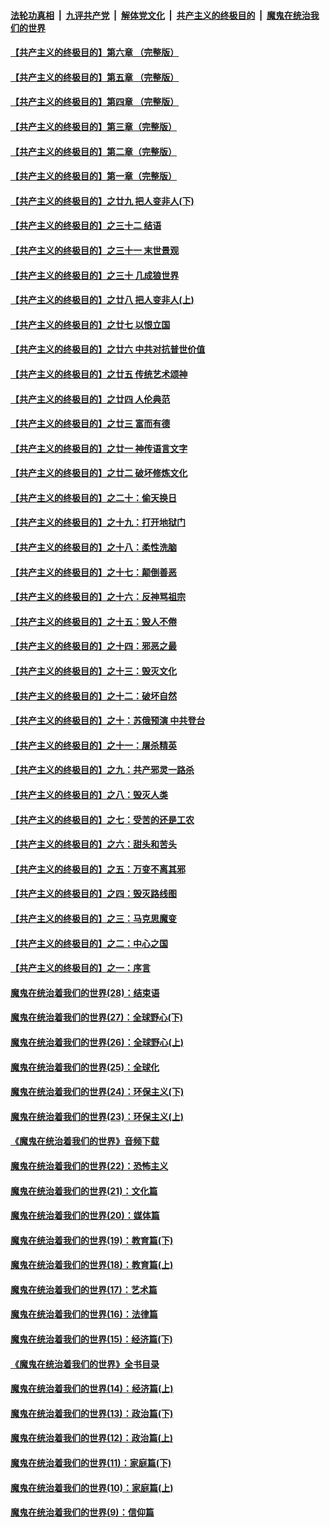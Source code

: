 ####  [法轮功真相](../../../../basic/blob/master/README.md?t=08272026) &nbsp;|&nbsp; [九评共产党](../../../../9ping.md/blob/master/README.md?t=08272026) &nbsp;|&nbsp; [解体党文化](../../../../jtdwh.md/blob/master/README.md?t=08272026)  &nbsp;|&nbsp; [共产主义的终极目的](../../../../gczydzjmd.md/blob/master/README.md?t=08272026) &nbsp;|&nbsp; [魔鬼在统治我们的世界](../../../../mgztzwmdsj.md/blob/master/README.md?t=08272026) 

#### [【共产主义的终极目的】第六章 （完整版）](../pages/nsc422/n11428913.md?t=08272026) 

#### [【共产主义的终极目的】第五章 （完整版）](../pages/nsc422/n11428912.md?t=08272026) 

#### [【共产主义的终极目的】第四章 （完整版）](../pages/nsc422/n11428907.md?t=08272026) 

#### [【共产主义的终极目的】第三章（完整版）](../pages/nsc422/n11428848.md?t=08272026) 

#### [【共产主义的终极目的】第二章（完整版）](../pages/nsc422/n11428831.md?t=08272026) 

#### [【共产主义的终极目的】第一章（完整版）](../pages/nsc422/n11417651.md?t=08272026) 

#### [【共产主义的终极目的】之廿九 把人变非人(下)](../pages/nsc422/n11344140.md?t=08272026) 

#### [【共产主义的终极目的】之三十二 结语](../pages/nsc422/n11360535.md?t=08272026) 

#### [【共产主义的终极目的】之三十一 末世景观](../pages/nsc422/n11351129.md?t=08272026) 

#### [【共产主义的终极目的】之三十 几成狼世界](../pages/nsc422/n11348280.md?t=08272026) 

#### [【共产主义的终极目的】之廿八 把人变非人(上)](../pages/nsc422/n11340492.md?t=08272026) 

#### [【共产主义的终极目的】之廿七 以恨立国](../pages/nsc422/n11336944.md?t=08272026) 

#### [【共产主义的终极目的】之廿六 中共对抗普世价值](../pages/nsc422/n11324785.md?t=08272026) 

#### [【共产主义的终极目的】之廿五 传统艺术颂神](../pages/nsc422/n11296396.md?t=08272026) 

#### [【共产主义的终极目的】之廿四 人伦典范](../pages/nsc422/n11296397.md?t=08272026) 

#### [【共产主义的终极目的】之廿三 富而有德](../pages/nsc422/n11283598.md?t=08272026) 

#### [【共产主义的终极目的】之廿一 神传语言文字](../pages/nsc422/n11263265.md?t=08272026) 

#### [【共产主义的终极目的】之廿二 破坏修炼文化](../pages/nsc422/n11245728.md?t=08272026) 

#### [【共产主义的终极目的】之二十：偷天换日](../pages/nsc422/n11238846.md?t=08272026) 

#### [【共产主义的终极目的】之十九：打开地狱门](../pages/nsc422/n11206376.md?t=08272026) 

#### [【共产主义的终极目的】之十八：柔性洗脑](../pages/nsc422/n11199994.md?t=08272026) 

#### [【共产主义的终极目的】之十七：颠倒善恶](../pages/nsc422/n11179782.md?t=08272026) 

#### [【共产主义的终极目的】之十六：反神骂祖宗](../pages/nsc422/n11166798.md?t=08272026) 

#### [【共产主义的终极目的】之十五：毁人不倦](../pages/nsc422/n11166792.md?t=08272026) 

#### [【共产主义的终极目的】之十四：邪恶之最](../pages/nsc422/n11150249.md?t=08272026) 

#### [【共产主义的终极目的】之十三：毁灭文化](../pages/nsc422/n11135227.md?t=08272026) 

#### [【共产主义的终极目的】之十二：破坏自然](../pages/nsc422/n11135214.md?t=08272026) 

#### [【共产主义的终极目的】之十：苏俄预演 中共登台](../pages/nsc422/n11118424.md?t=08272026) 

#### [【共产主义的终极目的】之十一：屠杀精英](../pages/nsc422/n11118442.md?t=08272026) 

#### [【共产主义的终极目的】之九：共产邪灵一路杀](../pages/nsc422/n11114139.md?t=08272026) 

#### [【共产主义的终极目的】之八：毁灭人类](../pages/nsc422/n11108503.md?t=08272026) 

#### [【共产主义的终极目的】之七：受苦的还是工农](../pages/nsc422/n11101809.md?t=08272026) 

#### [【共产主义的终极目的】之六：甜头和苦头](../pages/nsc422/n11096971.md?t=08272026) 

#### [【共产主义的终极目的】之五：万变不离其邪](../pages/nsc422/n11091285.md?t=08272026) 

#### [【共产主义的终极目的】之四：毁灭路线图](../pages/nsc422/n11086284.md?t=08272026) 

#### [【共产主义的终极目的】之三：马克思魔变](../pages/nsc422/n11061941.md?t=08272026) 

#### [【共产主义的终极目的】之二：中心之国](../pages/nsc422/n11047728.md?t=08272026) 

#### [【共产主义的终极目的】之一：序言](../pages/nsc422/n11086077.md?t=08272026) 

#### [魔鬼在统治着我们的世界(28)：结束语](../pages/nsc422/n10936246.md?t=08272026) 

#### [魔鬼在统治着我们的世界(27)：全球野心(下)](../pages/nsc422/n10928319.md?t=08272026) 

#### [魔鬼在统治着我们的世界(26)：全球野心(上)](../pages/nsc422/n10900318.md?t=08272026) 

#### [魔鬼在统治着我们的世界(25)：全球化](../pages/nsc422/n10788205.md?t=08272026) 

#### [魔鬼在统治着我们的世界(24)：环保主义(下)](../pages/nsc422/n10695307.md?t=08272026) 

#### [魔鬼在统治着我们的世界(23)：环保主义(上)](../pages/nsc422/n10688613.md?t=08272026) 

#### [《魔鬼在统治着我们的世界》音频下载](../pages/nsc422/n10635553.md?t=08272026) 

#### [魔鬼在统治着我们的世界(22)：恐怖主义](../pages/nsc422/n10614727.md?t=08272026) 

#### [魔鬼在统治着我们的世界(21)：文化篇](../pages/nsc422/n10597706.md?t=08272026) 

#### [魔鬼在统治着我们的世界(20)：媒体篇](../pages/nsc422/n10586579.md?t=08272026) 

#### [魔鬼在统治着我们的世界(19)：教育篇(下)](../pages/nsc422/n10564808.md?t=08272026) 

#### [魔鬼在统治着我们的世界(18)：教育篇(上)](../pages/nsc422/n10526970.md?t=08272026) 

#### [魔鬼在统治着我们的世界(17)：艺术篇](../pages/nsc422/n10499093.md?t=08272026) 

#### [魔鬼在统治着我们的世界(16)：法律篇](../pages/nsc422/n10485969.md?t=08272026) 

#### [魔鬼在统治着我们的世界(15)：经济篇(下)](../pages/nsc422/n10469975.md?t=08272026) 

#### [《魔鬼在统治着我们的世界》全书目录](../pages/nsc422/n10464261.md?t=08272026) 

#### [魔鬼在统治着我们的世界(14)：经济篇(上)](../pages/nsc422/n10457370.md?t=08272026) 

#### [魔鬼在统治着我们的世界(13)：政治篇(下)](../pages/nsc422/n10448270.md?t=08272026) 

#### [魔鬼在统治着我们的世界(12)：政治篇(上)](../pages/nsc422/n10444576.md?t=08272026) 

#### [魔鬼在统治着我们的世界(11)：家庭篇(下)](../pages/nsc422/n10440961.md?t=08272026) 

#### [魔鬼在统治着我们的世界(10)：家庭篇(上)](../pages/nsc422/n10435448.md?t=08272026) 

#### [魔鬼在统治着我们的世界(9)：信仰篇](../pages/nsc422/n10432159.md?t=08272026) 

